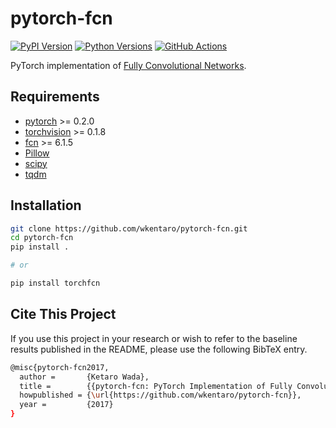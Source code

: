 # pytorch-fcn

[![PyPI Version](https://img.shields.io/pypi/v/torchfcn.svg)](https://pypi.python.org/pypi/torchfcn)
[![Python Versions](https://img.shields.io/pypi/pyversions/torchfcn.svg)](https://pypi.org/project/torchfcn)
[![GitHub Actions](https://github.com/wkentaro/pytorch-fcn/workflows/CI/badge.svg)](https://github.com/wkentaro/pytorch-fcn/actions)

PyTorch implementation of [Fully Convolutional Networks](https://github.com/shelhamer/fcn.berkeleyvision.org).


## Requirements

- [pytorch](https://github.com/pytorch/pytorch) >= 0.2.0
- [torchvision](https://github.com/pytorch/vision) >= 0.1.8
- [fcn](https://github.com/wkentaro/fcn) >= 6.1.5
- [Pillow](https://github.com/python-pillow/Pillow)
- [scipy](https://github.com/scipy/scipy)
- [tqdm](https://github.com/tqdm/tqdm)


## Installation

```bash
git clone https://github.com/wkentaro/pytorch-fcn.git
cd pytorch-fcn
pip install .

# or

pip install torchfcn
```

## Cite This Project

If you use this project in your research or wish to refer to the baseline results published in the README, please use the following BibTeX entry.

```bash
@misc{pytorch-fcn2017,
  author =       {Ketaro Wada},
  title =        {{pytorch-fcn: PyTorch Implementation of Fully Convolutional Networks}},
  howpublished = {\url{https://github.com/wkentaro/pytorch-fcn}},
  year =         {2017}
}
```
